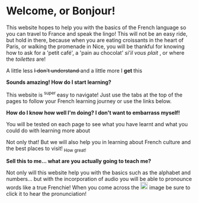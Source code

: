 <h1> <strong> Welcome, or Bonjour! </strong> </h1>
<body> 
  This website hopes to help you with the basics of the French language so you can travel to France and speak the lingo! 
  This will not be an easy ride, but hold in there, because when you are eating croissants in the heart of Paris, or walking the promenade in Nice, you will be thankful for knowing how to ask for a 'petit café', a 'pain au chocolat' <i> si'il vous plait </i>, or where the <i> toilettes </i> are! 
  <p>
   A little less <strike> I don't understand </strike> and a little more I <strong> get </strong> this </p>
  </body>
<p>
  <strong> Sounds amazing! How do I start learning? </strong> 
  </p> <p>
  This website is <sup> super </sup> easy to navigate! Just use the tabs at the top of the pages to follow your French learning journey or use the links below. </p>
  <p> <strong> How do I know how well I'm doing? I don't want to embarrass myself! </strong> </p>
  <p> You will be tested on each page to see what you have learnt and what you could do with learning more about </p>
  <p> Not only that! But we will also help you in learning about French culture and the best places to visit!<sub> How great!</sub> </p>
<p> <strong> Sell this to me... what are you actually going to teach me? </strong> </p>
<p> Not only will this website help you with the basics such as the alphabet and numbers... but with the incorporation of audio you will be able to pronounce words like a true Frenchie! When you come across the <img src="https://upload.wikimedia.org/wikipedia/commons/thumb/d/d6/Emoji_u1f509.svg/70px-Emoji_u1f509.svg.png" alt= "sound image" width="20" height="20" > image be sure to click it to hear the pronunciation!
